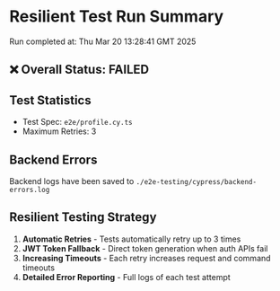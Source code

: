# Resilient Test Run Summary
Run completed at: Thu Mar 20 13:28:41 GMT 2025

## ❌ Overall Status: FAILED

## Test Statistics
- Test Spec: `e2e/profile.cy.ts`
- Maximum Retries: 3

## Backend Errors
Backend logs have been saved to `./e2e-testing/cypress/backend-errors.log`

## Resilient Testing Strategy
1. **Automatic Retries** - Tests automatically retry up to 3 times
2. **JWT Token Fallback** - Direct token generation when auth APIs fail
3. **Increasing Timeouts** - Each retry increases request and command timeouts
4. **Detailed Error Reporting** - Full logs of each test attempt
